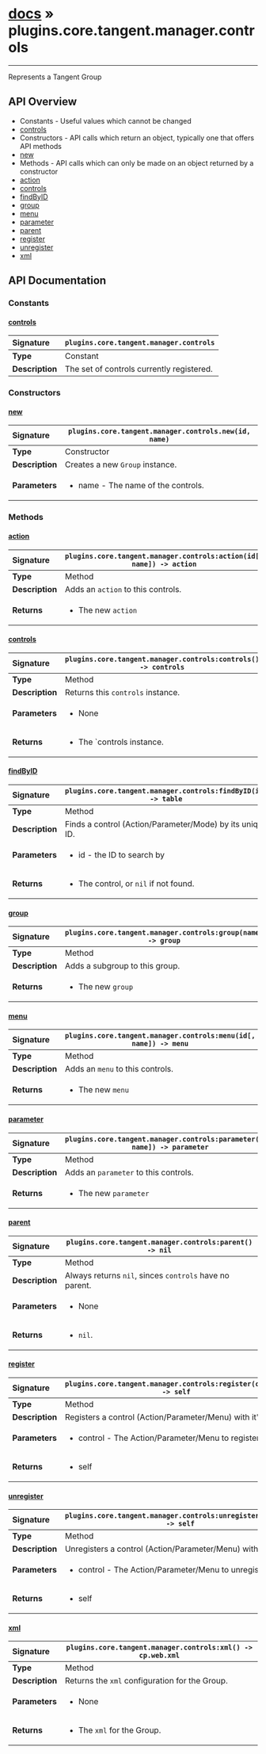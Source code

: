 # [docs](index.md) » plugins.core.tangent.manager.controls
---

Represents a Tangent Group

## API Overview
* Constants - Useful values which cannot be changed
 * [controls](#controls)
* Constructors - API calls which return an object, typically one that offers API methods
 * [new](#new)
* Methods - API calls which can only be made on an object returned by a constructor
 * [action](#action)
 * [controls](#controls)
 * [findByID](#findbyid)
 * [group](#group)
 * [menu](#menu)
 * [parameter](#parameter)
 * [parent](#parent)
 * [register](#register)
 * [unregister](#unregister)
 * [xml](#xml)

## API Documentation

### Constants

#### [controls](#controls)
| <span style="float: left;">**Signature**</span> | <span style="float: left;">`plugins.core.tangent.manager.controls` </span>                                                          |
| -----------------------------------------------------|---------------------------------------------------------------------------------------------------------|
| **Type**                                             | Constant |
| **Description**                                      | The set of controls currently registered. |

### Constructors

#### [new](#new)
| <span style="float: left;">**Signature**</span> | <span style="float: left;">`plugins.core.tangent.manager.controls.new(id, name)` </span>                                                          |
| -----------------------------------------------------|---------------------------------------------------------------------------------------------------------|
| **Type**                                             | Constructor |
| **Description**                                      | Creates a new `Group` instance. |
| **Parameters**                                       | <ul><li>name      - The name of the controls.</li></ul> |

### Methods

#### [action](#action)
| <span style="float: left;">**Signature**</span> | <span style="float: left;">`plugins.core.tangent.manager.controls:action(id[, name]) -> action` </span>                                                          |
| -----------------------------------------------------|---------------------------------------------------------------------------------------------------------|
| **Type**                                             | Method |
| **Description**                                      | Adds an `action` to this controls. |
| **Returns**                                          | <ul><li>The new <code>action</code></li></ul> |

#### [controls](#controls)
| <span style="float: left;">**Signature**</span> | <span style="float: left;">`plugins.core.tangent.manager.controls:controls() -> controls` </span>                                                          |
| -----------------------------------------------------|---------------------------------------------------------------------------------------------------------|
| **Type**                                             | Method |
| **Description**                                      | Returns this `controls` instance. |
| **Parameters**                                       | <ul><li>None</li></ul> |
| **Returns**                                          | <ul><li>The `controls instance.</li></ul> |

#### [findByID](#findbyid)
| <span style="float: left;">**Signature**</span> | <span style="float: left;">`plugins.core.tangent.manager.controls:findByID(id) -> table` </span>                                                          |
| -----------------------------------------------------|---------------------------------------------------------------------------------------------------------|
| **Type**                                             | Method |
| **Description**                                      | Finds a control (Action/Parameter/Mode) by its unique ID. |
| **Parameters**                                       | <ul><li>id        - the ID to search by</li></ul> |
| **Returns**                                          | <ul><li>The control, or <code>nil</code> if not found.</li></ul> |

#### [group](#group)
| <span style="float: left;">**Signature**</span> | <span style="float: left;">`plugins.core.tangent.manager.controls:group(name) -> group` </span>                                                          |
| -----------------------------------------------------|---------------------------------------------------------------------------------------------------------|
| **Type**                                             | Method |
| **Description**                                      | Adds a subgroup to this group. |
| **Returns**                                          | <ul><li>The new <code>group</code></li></ul> |

#### [menu](#menu)
| <span style="float: left;">**Signature**</span> | <span style="float: left;">`plugins.core.tangent.manager.controls:menu(id[, name]) -> menu` </span>                                                          |
| -----------------------------------------------------|---------------------------------------------------------------------------------------------------------|
| **Type**                                             | Method |
| **Description**                                      | Adds an `menu` to this controls. |
| **Returns**                                          | <ul><li>The new <code>menu</code></li></ul> |

#### [parameter](#parameter)
| <span style="float: left;">**Signature**</span> | <span style="float: left;">`plugins.core.tangent.manager.controls:parameter(id[, name]) -> parameter` </span>                                                          |
| -----------------------------------------------------|---------------------------------------------------------------------------------------------------------|
| **Type**                                             | Method |
| **Description**                                      | Adds an `parameter` to this controls. |
| **Returns**                                          | <ul><li>The new <code>parameter</code></li></ul> |

#### [parent](#parent)
| <span style="float: left;">**Signature**</span> | <span style="float: left;">`plugins.core.tangent.manager.controls:parent() -> nil` </span>                                                          |
| -----------------------------------------------------|---------------------------------------------------------------------------------------------------------|
| **Type**                                             | Method |
| **Description**                                      | Always returns `nil`, sinces `controls` have no parent. |
| **Parameters**                                       | <ul><li>None</li></ul> |
| **Returns**                                          | <ul><li><code>nil</code>.</li></ul> |

#### [register](#register)
| <span style="float: left;">**Signature**</span> | <span style="float: left;">`plugins.core.tangent.manager.controls:register(control) -> self` </span>                                                          |
| -----------------------------------------------------|---------------------------------------------------------------------------------------------------------|
| **Type**                                             | Method |
| **Description**                                      | Registers a control (Action/Parameter/Menu) with it's ID |
| **Parameters**                                       | <ul><li>control       - The Action/Parameter/Menu to register</li></ul> |
| **Returns**                                          | <ul><li>self</li></ul> |

#### [unregister](#unregister)
| <span style="float: left;">**Signature**</span> | <span style="float: left;">`plugins.core.tangent.manager.controls:unregister(control) -> self` </span>                                                          |
| -----------------------------------------------------|---------------------------------------------------------------------------------------------------------|
| **Type**                                             | Method |
| **Description**                                      | Unregisters a control (Action/Parameter/Menu) with it's ID |
| **Parameters**                                       | <ul><li>control       - The Action/Parameter/Menu to unregister</li></ul> |
| **Returns**                                          | <ul><li>self</li></ul> |

#### [xml](#xml)
| <span style="float: left;">**Signature**</span> | <span style="float: left;">`plugins.core.tangent.manager.controls:xml() -> cp.web.xml` </span>                                                          |
| -----------------------------------------------------|---------------------------------------------------------------------------------------------------------|
| **Type**                                             | Method |
| **Description**                                      | Returns the `xml` configuration for the Group. |
| **Parameters**                                       | <ul><li>None</li></ul> |
| **Returns**                                          | <ul><li>The <code>xml</code> for the Group.</li></ul> |

